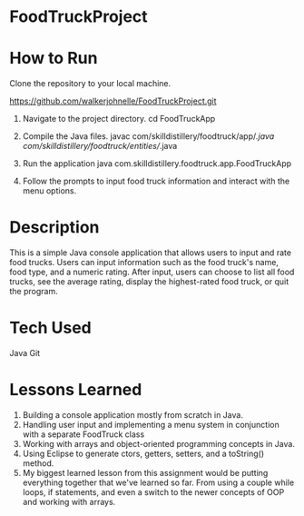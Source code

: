 # FoodTruckProject


# How to Run
Clone the repository to your local machine.
 
https://github.com/walkerjohnelle/FoodTruckProject.git

1. Navigate to the project directory.
cd FoodTruckApp

2. Compile the Java files.
javac com/skilldistillery/foodtruck/app/*.java 
com/skilldistillery/foodtruck/entities/*.java

3. Run the application
java com.skilldistillery.foodtruck.app.FoodTruckApp

4. Follow the prompts to input food truck information and interact with the menu options.

# Description
This is a simple Java console application that allows users to input and rate food trucks. Users can input information such as the food truck's name, food type, and a numeric rating. After input, users can choose to list all food trucks, see the average rating, display the highest-rated food truck, or quit the program.

# Tech Used
Java
Git

# Lessons Learned
1. Building a console application mostly from scratch in Java.
2. Handling user input and implementing a menu system in conjunction with a separate FoodTruck class
3. Working with arrays and object-oriented programming concepts in Java.
4. Using Eclipse to generate ctors, getters, setters, and a toString() method. 
5. My biggest learned lesson from this assignment would be putting everything together that we've learned so far. From using a couple while loops, if statements, and even a switch to the newer concepts of OOP and working with arrays. 
